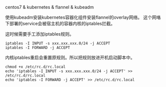 centos7 & kubernetes & flannel & kubeadm

使用kubeadm安装kubernetes容器化组件安装flannel的overlay网络。
这个网咯下部署的service会被宿主机的容器内核的iptables拦截。

这时候需要手工添加iptables规则。

```
iptables -I INPUT -s xxx.xxx.xxx.0/24 -j ACCEPT
iptables -I FORWARD -j ACCEPT
```
    
内核iptables重启会重置原规则。所以把规则放进开机启动脚本中。

```
chmod +x /etc/rc.d/rc.local
echo 'iptables -I INPUT -s xxx.xxx.xxx.0/24 -j ACCEPT' >> /etc/rc.d/rc.local
echo 'iptables -I FORWARD -j ACCEPT' >> /etc/rc.d/rc.local
```